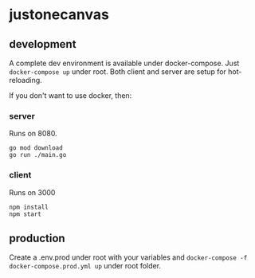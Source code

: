 # justonecanvas

## development

A complete dev environment is available under docker-compose. Just `docker-compose up` under root.
Both client and server are setup for hot-reloading.

If you don't want to use docker, then:

### server

Runs on 8080.

```
go mod download
go run ./main.go
```

### client

Runs on 3000

```
npm install
npm start
```

## production

Create a .env.prod under root with your variables and
`docker-compose -f docker-compose.prod.yml up` under root folder.
